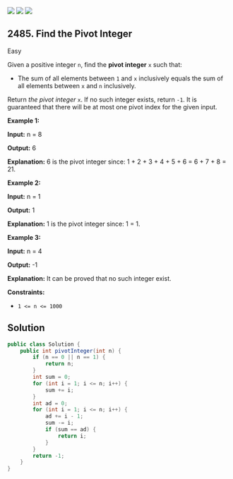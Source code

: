 [![](https://img.shields.io/github/stars/javadev/LeetCode-in-Java?label=Stars&style=flat-square)](https://github.com/javadev/LeetCode-in-Java)
[![](https://img.shields.io/github/forks/javadev/LeetCode-in-Java?label=Fork%20me%20on%20GitHub%20&style=flat-square)](https://github.com/javadev/LeetCode-in-Java/fork)
[![](https://img.shields.io/badge/-LeetCode%20in%20Kotlin-blue?style=flat-square)](https://github.com/javadev/LeetCode-in-Kotlin)

## 2485\. Find the Pivot Integer

Easy

Given a positive integer `n`, find the **pivot integer** `x` such that:

*   The sum of all elements between `1` and `x` inclusively equals the sum of all elements between `x` and `n` inclusively.

Return _the pivot integer_ `x`. If no such integer exists, return `-1`. It is guaranteed that there will be at most one pivot index for the given input.

**Example 1:**

**Input:** n = 8

**Output:** 6

**Explanation:** 6 is the pivot integer since: 1 + 2 + 3 + 4 + 5 + 6 = 6 + 7 + 8 = 21.

**Example 2:**

**Input:** n = 1

**Output:** 1

**Explanation:** 1 is the pivot integer since: 1 = 1.

**Example 3:**

**Input:** n = 4

**Output:** -1

**Explanation:** It can be proved that no such integer exist.

**Constraints:**

*   `1 <= n <= 1000`

## Solution

```java
public class Solution {
    public int pivotInteger(int n) {
        if (n == 0 || n == 1) {
            return n;
        }
        int sum = 0;
        for (int i = 1; i <= n; i++) {
            sum += i;
        }
        int ad = 0;
        for (int i = 1; i <= n; i++) {
            ad += i - 1;
            sum -= i;
            if (sum == ad) {
                return i;
            }
        }
        return -1;
    }
}
```